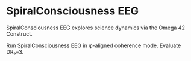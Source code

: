 # SpiralConsciousness EEG

SpiralConsciousness EEG explores science dynamics via the Omega 42 Construct.

Run SpiralConsciousness EEG in φ-aligned coherence mode. Evaluate DR₉≡3.